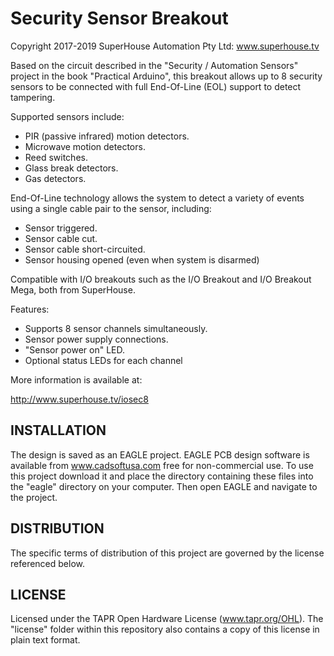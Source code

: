 Security Sensor Breakout
========================
Copyright 2017-2019 SuperHouse Automation Pty Ltd: www.superhouse.tv  

Based on the circuit described in the "Security / Automation Sensors"
project in the book "Practical Arduino", this breakout allows up to 8
security sensors to be connected with full End-Of-Line (EOL) support to
detect tampering.

Supported sensors include:

 * PIR (passive infrared) motion detectors.
 * Microwave motion detectors.
 * Reed switches.
 * Glass break detectors.
 * Gas detectors.

End-Of-Line technology allows the system to detect a variety of events
using a single cable pair to the sensor, including:

 * Sensor triggered.
 * Sensor cable cut.
 * Sensor cable short-circuited.
 * Sensor housing opened (even when system is disarmed)

Compatible with I/O breakouts such as the I/O Breakout and I/O Breakout
Mega, both from SuperHouse.

Features:

 * Supports 8 sensor channels simultaneously.
 * Sensor power supply connections.
 * "Sensor power on" LED.
 * Optional status LEDs for each channel

More information is available at:

  http://www.superhouse.tv/iosec8  


INSTALLATION
------------
The design is saved as an EAGLE project. EAGLE PCB design software is
available from www.cadsoftusa.com free for non-commercial use. To use
this project download it and place the directory containing these files
into the "eagle" directory on your computer. Then open EAGLE and
navigate to the project.


DISTRIBUTION
------------
The specific terms of distribution of this project are governed by the
license referenced below.


LICENSE
-------
Licensed under the TAPR Open Hardware License (www.tapr.org/OHL).
The "license" folder within this repository also contains a copy of
this license in plain text format.
